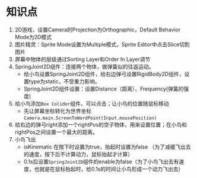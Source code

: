 # 知识点
1. 2D游戏，设置Camera的Projection为Orthographic，Default Behavior Mode为2D模式
2. 图片精灵：Sprite Mode设置为Multiple模式，Sprite Editor中点击Slice切割图片
3. 屏幕中物体的层级通过Sorting Layer和Order In Layer调节
4. SpringJoint2D组件：连接两个物体，做弹簧似的往返运动。
    - 给小鸟设置SpringJoint2D组件，给右边弹弓设置RigidBody2D组件，设置type为static，不受重力影响。
    - SpringJoint2D组件设置：设置Distance（距离）、Frequency(弹簧的强度)
5. 给小鸟添加`Box Colider`组件，可以点击；让小鸟的位置随鼠标移动
    - 先让屏幕坐标转化为世界坐标`Camera.main.ScreenToWordPoint(Input.mousePosition)`
6. 给右边的弹弓right添加一个rightPos的空子物体，用来设置位置；在小鸟和rightPos之间设置一个最大的距离。
7. 小鸟飞出
    - isKinematic 在按下时设置为true，抬起时设置为false （为了减缓飞出去的速度，按下后不计算动力，鼠标抬起才计算）
    - 0.1s后设置`SpringJoint2D`组件的enable为false（为了小鸟飞出去有速度，也就是在鼠标抬起时，给0.1s的时间让小鸟形成一个动力飞出去）
